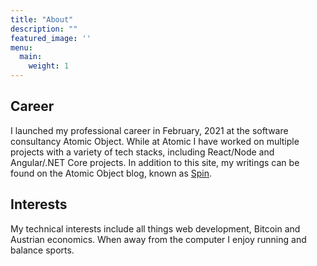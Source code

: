 ```yaml
---
title: "About"
description: ""
featured_image: ''
menu:
  main:
    weight: 1
---
```


## Career

I launched my professional career in February, 2021 at the software consultancy Atomic Object. While at Atomic I have worked on multiple projects with a variety of tech stacks, including React/Node and Angular/.NET Core projects. In addition to this site, my writings can be found on the Atomic Object blog, known as [Spin](https://spin.atomicobject.com/author/zach-johnson/).

## Interests

My technical interests include all things web development, Bitcoin and Austrian economics. When away from the computer I enjoy running and balance sports.
